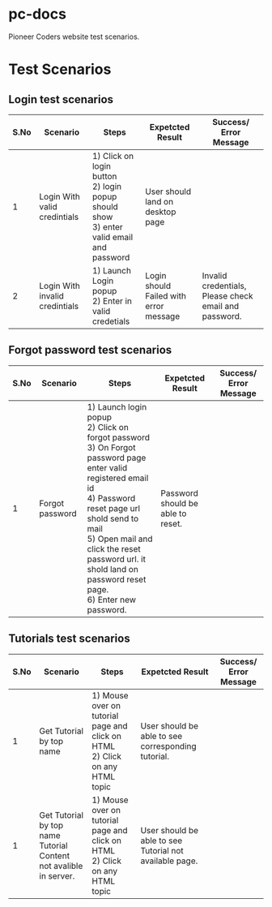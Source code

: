 # pc-docs

Pioneer Coders website test scenarios.

# Test Scenarios

## Login test scenarios

| S.No | Scenario           |  Steps  |  Expetcted Result   |  Success/ Error Message  |
| ------------- |-------------| -----| -----|  -----|
| 1 | Login With valid credintials | 1) Click on login button <br> 2) login popup should show <br> 3) enter valid email and password  | User should land on desktop page |   |
| 2 | Login With invalid credintials | 1) Launch Login popup <br> 2) Enter in valid credetials      | Login should Failed with error message   |  Invalid credentials, Please check email and password. |

## Forgot password test scenarios

| S.No | Scenario           |  Steps  |  Expetcted Result   |  Success/ Error Message  |
| ------------- |-------------| -----| -----|  -----|
| 1 | Forgot password | 1) Launch  login popup <br> 2) Click on forgot password <br> 3) On Forgot password page enter valid registered email id <br> 4) Password reset page url shold send to mail <br> 5) Open mail and click the reset password url. it shold land on password reset page. <br> 6) Enter new password. | Password should be able to reset. |   |

## Tutorials  test scenarios

| S.No | Scenario           |  Steps  |  Expetcted Result   |  Success/ Error Message  |
| ------------- |-------------| -----| -----|  -----|
| 1 | Get Tutorial by top name | 1) Mouse over on tutorial page and click on HTML <br> 2) Click on any HTML topic | User should be able to see corresponding tutorial. |   |
| 1 | Get Tutorial by top name<br> Tutorial Content not avalible in server. | 1) Mouse over on tutorial page and click on HTML <br> 2) Click on any HTML topic | User should be able to see Tutorial not available page. |   |





